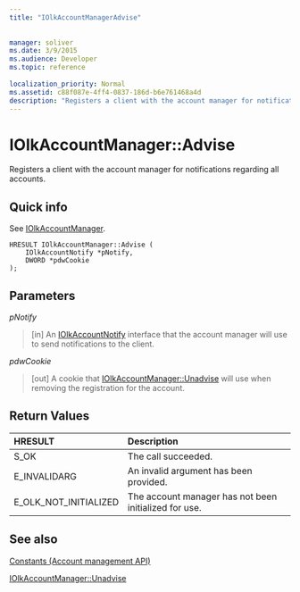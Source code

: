 ```yaml
---
title: "IOlkAccountManagerAdvise"
 
 
manager: soliver
ms.date: 3/9/2015
ms.audience: Developer
ms.topic: reference
 
localization_priority: Normal
ms.assetid: c88f087e-4ff4-0837-186d-b6e761468a4d
description: "Registers a client with the account manager for notifications regarding all accounts."
---
```


# IOlkAccountManager::Advise

Registers a client with the account manager for notifications regarding all accounts.
  
## Quick info

See [IOlkAccountManager](iolkaccountmanager.md).
  
```
HRESULT IOlkAccountManager::Advise (  
    IOlkAccountNotify *pNotify, 
    DWORD *pdwCookie 
);
```

## Parameters

 _pNotify_
  
> [in] An [IOlkAccountNotify](iolkaccountnotify.md) interface that the account manager will use to send notifications to the client. 
    
 _pdwCookie_
  
> [out] A cookie that [IOlkAccountManager::Unadvise](iolkaccountmanager-unadvise.md) will use when removing the registration for the account. 
    
## Return Values

|**HRESULT**|**Description**|
|:-----|:-----|
|S_OK  <br/> |The call succeeded.  <br/> |
|E_INVALIDARG  <br/> |An invalid argument has been provided.  <br/> |
|E_OLK_NOT_INITIALIZED  <br/> |The account manager has not been initialized for use.  <br/> |
   
## See also



[Constants (Account management API)](constants-account-management-api.md)
  
[IOlkAccountManager::Unadvise](iolkaccountmanager-unadvise.md)


